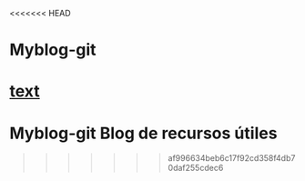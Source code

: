 <<<<<<< HEAD

# Myblog-git 
[text](<Blog de recursos útiles/index.html>)
=======
# Myblog-git Blog de recursos útiles
>>>>>>> af996634beb6c17f92cd358f4db70daf255cdec6
